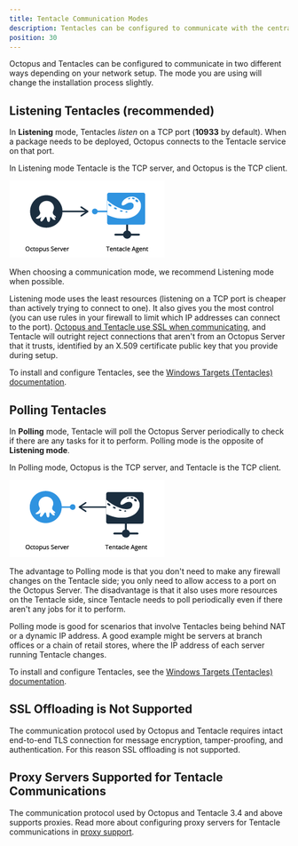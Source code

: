 ```yaml
---
title: Tentacle Communication Modes
description: Tentacles can be configured to communicate with the central Octopus Deploy Server in Listening or Polling mode.
position: 30
---
```


Octopus and Tentacles can be configured to communicate in two different ways depending on your network setup. The mode you are using will change the installation process slightly.

## Listening Tentacles (recommended)

In **Listening** mode, Tentacles *listen* on a TCP port (**10933** by default). When a package needs to be deployed, Octopus connects to the Tentacle service on that port.

In Listening mode Tentacle is the TCP server, and Octopus is the TCP client.

![Octopus to Listening Tentacle communication](images/listening-tentacle.png)

When choosing a communication mode, we recommend Listening mode when possible.

Listening mode uses the least resources (listening on a TCP port is cheaper than actively trying to connect to one). It also gives you the most control (you can use rules in your firewall to limit which IP addresses can connect to the port). [Octopus and Tentacle use SSL when communicating](/docs/administration/security/octopus-tentacle-communication/index.md), and Tentacle will outright reject connections that aren't from an Octopus Server that it trusts, identified by an X.509 certificate public key that you provide during setup.

To install and configure Tentacles, see the [Windows Targets (Tentacles) documentation](/docs/infrastructure/deployment-targets/windows-targets/index.md).

## Polling Tentacles

In **Polling** mode, Tentacle will poll the Octopus Server periodically to check if there are any tasks for it to perform. Polling mode is the opposite of **Listening mode**.

In Polling mode, Octopus is the TCP server, and Tentacle is the TCP client.

![Polling Tentacle to Octopus communication](images/polling-tentacle.png)

The advantage to Polling mode is that you don't need to make any firewall changes on the Tentacle side; you only need to allow access to a port on the Octopus Server. The disadvantage is that it also uses more resources on the Tentacle side, since Tentacle needs to poll periodically even if there aren't any jobs for it to perform.

Polling mode is good for scenarios that involve Tentacles being behind NAT or a dynamic IP address. A good example might be servers at branch offices or a chain of retail stores, where the IP address of each server running Tentacle changes.

To install and configure Tentacles, see the [Windows Targets (Tentacles) documentation](/docs/infrastructure/deployment-targets/windows-targets/index.md).

## SSL Offloading is Not Supported

The communication protocol used by Octopus and Tentacle requires intact end-to-end TLS connection for message encryption, tamper-proofing, and authentication. For this reason SSL offloading is not supported.

## Proxy Servers Supported for Tentacle Communications

The communication protocol used by Octopus and Tentacle 3.4 and above supports proxies. Read more about configuring proxy servers for Tentacle communications in [proxy support](/docs/infrastructure/deployment-targets/proxy-support.md).

